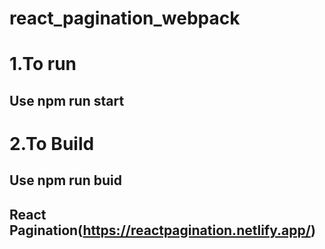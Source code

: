# react_pagination_webpack
# 1.To run 
## Use npm run start
# 2.To Build
## Use npm run buid

## React Pagination(https://reactpagination.netlify.app/)
